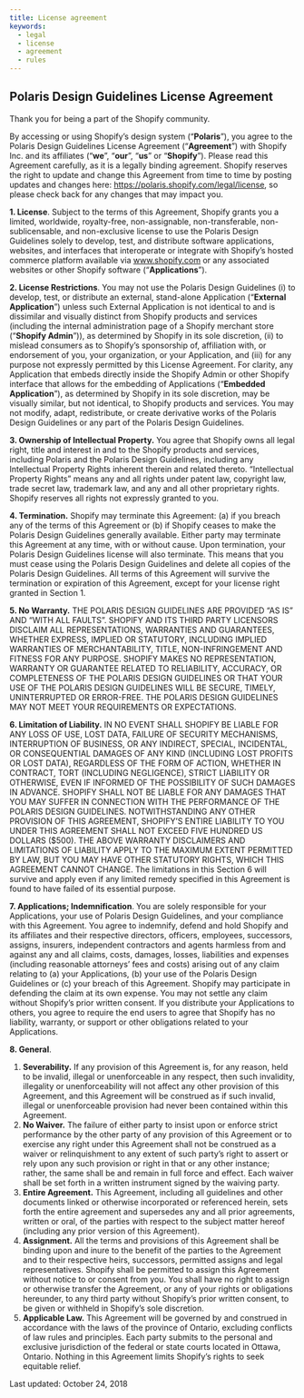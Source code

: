 ```yaml
---
title: License agreement
keywords:
  - legal
  - license
  - agreement
  - rules
---
```


## Polaris Design Guidelines License Agreement

Thank you for being a part of the Shopify community.

By accessing or using Shopify’s design system (“**Polaris**”), you agree to the Polaris Design Guidelines License Agreement (“**Agreement**”) with Shopify Inc. and its affiliates (“**we**”, “**our**”, “**us**” or “**Shopify**”). Please read this Agreement carefully, as it is a legally binding agreement. Shopify reserves the right to update and change this Agreement from time to time by posting updates and changes here: https://polaris.shopify.com/legal/license, so please check back for any changes that may impact you.

**1. License**. Subject to the terms of this Agreement, Shopify grants you a limited, worldwide, royalty-free, non-assignable, non-transferable, non-sublicensable, and non-exclusive license to use the Polaris Design Guidelines solely to develop, test, and distribute software applications, websites, and interfaces that interoperate or integrate with Shopify’s hosted commerce platform available via www.shopify.com or any associated websites or other Shopify software (“**Applications**”).

**2. License Restrictions**. You may not use the Polaris Design Guidelines (i) to develop, test, or distribute an external, stand-alone Application (“**External Application**”) unless such External Application is not identical to and is dissimilar and visually distinct from Shopify products and services (including the internal administration page of a Shopify merchant store (“**Shopify Admin**”)), as determined by Shopify in its sole discretion, (ii) to mislead consumers as to Shopify’s sponsorship of, affiliation with, or endorsement of you, your organization, or your Application, and (iii) for any purpose not expressly permitted by this License Agreement. For clarity, any Application that embeds directly inside the Shopify Admin or other Shopify interface that allows for the embedding of Applications (“**Embedded Application**”), as determined by Shopify in its sole discretion, may be visually similar, but not identical, to Shopify products and services. You may not modify, adapt, redistribute, or create derivative works of the Polaris Design Guidelines or any part of the Polaris Design Guidelines.

**3. Ownership of Intellectual Property.** You agree that Shopify owns all legal right, title and interest in and to the Shopify products and services, including Polaris and the Polaris Design Guidelines, including any Intellectual Property Rights inherent therein and related thereto. “Intellectual Property Rights” means any and all rights under patent law, copyright law, trade secret law, trademark law, and any and all other proprietary rights. Shopify reserves all rights not expressly granted to you.

**4. Termination.** Shopify may terminate this Agreement: (a) if you breach any of the terms of this Agreement or (b) if Shopify ceases to make the Polaris Design Guidelines generally available. Either party may terminate this Agreement at any time, with or without cause. Upon termination, your Polaris Design Guidelines license will also terminate. This means that you must cease using the Polaris Design Guidelines and delete all copies of the Polaris Design Guidelines. All terms of this Agreement will survive the termination or expiration of this Agreement, except for your license right granted in Section 1.

**5. No Warranty.** THE POLARIS DESIGN GUIDELINES ARE PROVIDED “AS IS” AND “WITH ALL FAULTS”. SHOPIFY AND ITS THIRD PARTY LICENSORS DISCLAIM ALL REPRESENTATIONS, WARRANTIES AND GUARANTEES, WHETHER EXPRESS, IMPLIED OR STATUTORY, INCLUDING IMPLIED WARRANTIES OF MERCHANTABILITY, TITLE, NON-INFRINGEMENT AND FITNESS FOR ANY PURPOSE. SHOPIFY MAKES NO REPRESENTATION, WARRANTY OR GUARANTEE RELATED TO RELIABILITY, ACCURACY, OR COMPLETENESS OF THE POLARIS DESIGN GUIDELINES OR THAT YOUR USE OF THE POLARIS DESIGN GUIDELINES WILL BE SECURE, TIMELY, UNINTERRUPTED OR ERROR-FREE. THE POLARIS DESIGN GUIDELINES MAY NOT MEET YOUR REQUIREMENTS OR EXPECTATIONS.

**6. Limitation of Liability.** IN NO EVENT SHALL SHOPIFY BE LIABLE FOR ANY LOSS OF USE, LOST DATA, FAILURE OF SECURITY MECHANISMS, INTERRUPTION OF BUSINESS, OR ANY INDIRECT, SPECIAL, INCIDENTAL, OR CONSEQUENTIAL DAMAGES OF ANY KIND (INCLUDING LOST PROFITS OR LOST DATA), REGARDLESS OF THE FORM OF ACTION, WHETHER IN CONTRACT, TORT (INCLUDING NEGLIGENCE), STRICT LIABILITY OR OTHERWISE, EVEN IF INFORMED OF THE POSSIBILITY OF SUCH DAMAGES IN ADVANCE. SHOPIFY SHALL NOT BE LIABLE FOR ANY DAMAGES THAT YOU MAY SUFFER IN CONNECTION WITH THE PERFORMANCE OF THE POLARIS DESIGN GUIDELINES. NOTWITHSTANDING ANY OTHER PROVISION OF THIS AGREEMENT, SHOPIFY’S ENTIRE LIABILITY TO YOU UNDER THIS AGREEMENT SHALL NOT EXCEED FIVE HUNDRED US DOLLARS (\$500). THE ABOVE WARRANTY DISCLAIMERS AND LIMITATIONS OF LIABILITY APPLY TO THE MAXIMUM EXTENT PERMITTED BY LAW, BUT YOU MAY HAVE OTHER STATUTORY RIGHTS, WHICH THIS AGREEMENT CANNOT CHANGE. The limitations in this Section 6 will survive and apply even if any limited remedy specified in this Agreement is found to have failed of its essential purpose.

**7. Applications; Indemnification**. You are solely responsible for your Applications, your use of Polaris Design Guidelines, and your compliance with this Agreement. You agree to indemnify, defend and hold Shopify and its affiliates and their respective directors, officers, employees, successors, assigns, insurers, independent contractors and agents harmless from and against any and all claims, costs, damages, losses, liabilities and expenses (including reasonable attorneys’ fees and costs) arising out of any claim relating to (a) your Applications, (b) your use of the Polaris Design Guidelines or (c) your breach of this Agreement. Shopify may participate in defending the claim at its own expense. You may not settle any claim without Shopify’s prior written consent. If you distribute your Applications to others, you agree to require the end users to agree that Shopify has no liability, warranty, or support or other obligations related to your Applications.

**8. General**.

1. **Severability.** If any provision of this Agreement is, for any reason, held to be invalid, illegal or unenforceable in any respect, then such invalidity, illegality or unenforceability will not affect any other provision of this Agreement, and this Agreement will be construed as if such invalid, illegal or unenforceable provision had never been contained within this Agreement.
1. **No Waiver.** The failure of either party to insist upon or enforce strict performance by the other party of any provision of this Agreement or to exercise any right under this Agreement shall not be construed as a waiver or relinquishment to any extent of such party’s right to assert or rely upon any such provision or right in that or any other instance; rather, the same shall be and remain in full force and effect. Each waiver shall be set forth in a written instrument signed by the waiving party.
1. **Entire Agreement.** This Agreement, including all guidelines and other documents linked or otherwise incorporated or referenced herein, sets forth the entire agreement and supersedes any and all prior agreements, written or oral, of the parties with respect to the subject matter hereof (including any prior version of this Agreement).
1. **Assignment.** All the terms and provisions of this Agreement shall be binding upon and inure to the benefit of the parties to the Agreement and to their respective heirs, successors, permitted assigns and legal representatives. Shopify shall be permitted to assign this Agreement without notice to or consent from you. You shall have no right to assign or otherwise transfer the Agreement, or any of your rights or obligations hereunder, to any third party without Shopify’s prior written consent, to be given or withheld in Shopify’s sole discretion.
1. **Applicable Law.** This Agreement will be governed by and construed in accordance with the laws of the province of Ontario, excluding conflicts of law rules and principles. Each party submits to the personal and exclusive jurisdiction of the federal or state courts located in Ottawa, Ontario. Nothing in this Agreement limits Shopify’s rights to seek equitable relief.

Last updated: October 24, 2018

